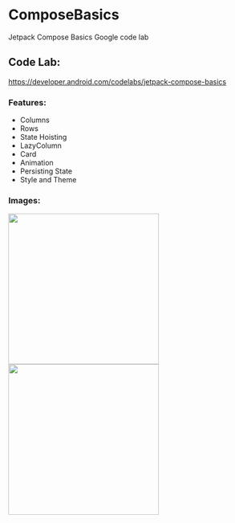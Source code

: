 # ComposeBasics
Jetpack Compose Basics Google code lab 

## Code Lab:
https://developer.android.com/codelabs/jetpack-compose-basics

### Features:
 - Columns
 - Rows
 - State Hoisting
 - LazyColumn
 - Card
 - Animation
 - Persisting State
 - Style and Theme

### Images:

<img src="images/onboardingScreen.png" width="300">  <img src="images/LazyColumn.png" width="300">
